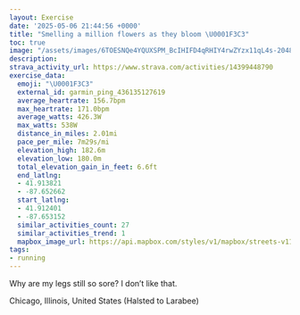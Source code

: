 ```yaml
---
layout: Exercise
date: '2025-05-06 21:44:56 +0000'
title: "Smelling a million flowers as they bloom \U0001F3C3"
toc: true
image: "/assets/images/6TOESNQe4YQUXSPM_BcIHIFD4qRHIY4rwZYzx11qL4s-2048x1536.jpg.jpeg"
description:
strava_activity_url: https://www.strava.com/activities/14399448790
exercise_data:
  emoji: "\U0001F3C3"
  external_id: garmin_ping_436135127619
  average_heartrate: 156.7bpm
  max_heartrate: 171.0bpm
  average_watts: 426.3W
  max_watts: 538W
  distance_in_miles: 2.01mi
  pace_per_mile: 7m29s/mi
  elevation_high: 182.6m
  elevation_low: 180.0m
  total_elevation_gain_in_feet: 6.6ft
  end_latlng:
  - 41.913821
  - -87.652662
  start_latlng:
  - 41.912401
  - -87.653152
  similar_activities_count: 27
  similar_activities_trend: 1
  mapbox_image_url: https://api.mapbox.com/styles/v1/mapbox/streets-v11/static/path-5+787af2-1.0(ahy~F%7Cl~uOEg%40%40iAQUAW%40%7BAF_%40%40%5BA%5DGk%40EiA%40iBDQGg%40Aw%40CUB%7BBIcIBaAGeD%40s%40GuCCWCE%7BAJEACC%40oAC%7BBMw%40Au%40Hg%40AcCFaCGkDCOM%5BEO%40gAKo%40AO%40c%40CWF%7BAEcBBmAEaB%3Fm%40D_AEgADcBCIAN%40Z%3Fj%40E%5EAtBBh%40Ff%40Bx%40Fh%40D~ACbBBxGCp%40BXNd%40%40P%40pACVD%60%40AbA%40~%40ExADlBA%60AFdCDVTLP%40~%40CD%40%3FtABl%40A%5CDj%40Cr%40%40lAAh%40JhECv%40%40zAA~%40%3FrBDr%40Az%40BX%40%60%40%3FtCBzACv%40Bj%40),pin-s-s+e5b22e(-87.65151,41.91377),pin-s-f+89ae00(-87.65075999999995,41.91383999999999)/auto/800x800?access_token=pk.eyJ1Ijoiam9zaGJlY2ttYW4iLCJhIjoiY205eWR2aDd1MWZ6djJrbXc4a3M0bWZleiJ9.XiG9OWkNcZk2QzjJbxLB4A
tags:
- running
---
```


Why are my legs still so sore? I don’t like that.

Chicago, Illinois, United States (Halsted to Larabee)
